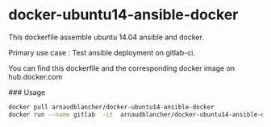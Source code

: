 # docker-ubuntu14-ansible-docker


This dockerfile assemble ubuntu 14.04 ansible and docker.

Primary use case : Test ansible deployment on gitlab-ci.


You can find this dockerfile and the corresponding docker image on hub.docker.com


### Usage
```bash
docker pull arnaudblancher/docker-ubuntu14-ansible-docker
docker run --name gitlab  -it  arnaudblancher/docker-ubuntu14-ansible-docker:latest /bin/bash
```
